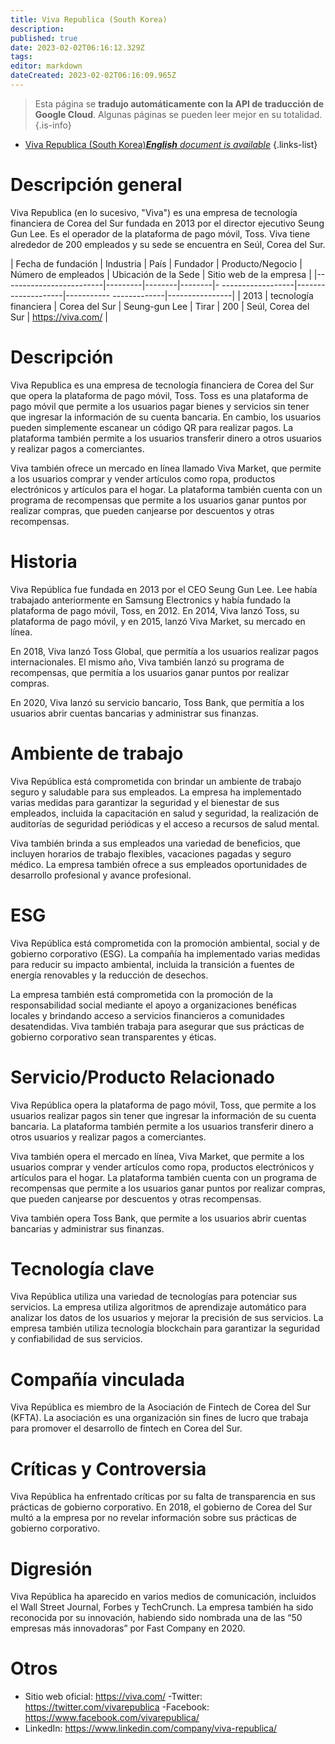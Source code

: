 ```yaml
---
title: Viva Republica (South Korea)
description: 
published: true
date: 2023-02-02T06:16:12.329Z
tags: 
editor: markdown
dateCreated: 2023-02-02T06:16:09.965Z
---
```


> Esta página se **tradujo automáticamente con la API de traducción de Google Cloud**.
Algunas páginas se pueden leer mejor en su totalidad.{.is-info}



- [Viva Republica (South Korea)***English** document is available*](/en/Knowledge-base/Dictionary/Company/viva-republica-south-korea)
{.links-list}


# Descripción general

Viva Republica (en lo sucesivo, "Viva") es una empresa de tecnología financiera de Corea del Sur fundada en 2013 por el director ejecutivo Seung Gun Lee. Es el operador de la plataforma de pago móvil, Toss. Viva tiene alrededor de 200 empleados y su sede se encuentra en Seúl, Corea del Sur.

| Fecha de fundación | Industria | País | Fundador | Producto/Negocio | Número de empleados | Ubicación de la Sede | Sitio web de la empresa |
|-------------------------|---------|--------|--------|- ------------------|--------------------|----------- -------------|----------------|
| 2013 | tecnología financiera | Corea del Sur | Seung-gun Lee | Tirar | 200 | Seúl, Corea del Sur | https://viva.com/ |

# Descripción

Viva Republica es una empresa de tecnología financiera de Corea del Sur que opera la plataforma de pago móvil, Toss. Toss es una plataforma de pago móvil que permite a los usuarios pagar bienes y servicios sin tener que ingresar la información de su cuenta bancaria. En cambio, los usuarios pueden simplemente escanear un código QR para realizar pagos. La plataforma también permite a los usuarios transferir dinero a otros usuarios y realizar pagos a comerciantes.

Viva también ofrece un mercado en línea llamado Viva Market, que permite a los usuarios comprar y vender artículos como ropa, productos electrónicos y artículos para el hogar. La plataforma también cuenta con un programa de recompensas que permite a los usuarios ganar puntos por realizar compras, que pueden canjearse por descuentos y otras recompensas.

# Historia

Viva República fue fundada en 2013 por el CEO Seung Gun Lee. Lee había trabajado anteriormente en Samsung Electronics y había fundado la plataforma de pago móvil, Toss, en 2012. En 2014, Viva lanzó Toss, su plataforma de pago móvil, y en 2015, lanzó Viva Market, su mercado en línea.

En 2018, Viva lanzó Toss Global, que permitía a los usuarios realizar pagos internacionales. El mismo año, Viva también lanzó su programa de recompensas, que permitía a los usuarios ganar puntos por realizar compras.

En 2020, Viva lanzó su servicio bancario, Toss Bank, que permitía a los usuarios abrir cuentas bancarias y administrar sus finanzas.

# Ambiente de trabajo

Viva República está comprometida con brindar un ambiente de trabajo seguro y saludable para sus empleados. La empresa ha implementado varias medidas para garantizar la seguridad y el bienestar de sus empleados, incluida la capacitación en salud y seguridad, la realización de auditorías de seguridad periódicas y el acceso a recursos de salud mental.

Viva también brinda a sus empleados una variedad de beneficios, que incluyen horarios de trabajo flexibles, vacaciones pagadas y seguro médico. La empresa también ofrece a sus empleados oportunidades de desarrollo profesional y avance profesional.

# ESG

Viva República está comprometida con la promoción ambiental, social y de gobierno corporativo (ESG). La compañía ha implementado varias medidas para reducir su impacto ambiental, incluida la transición a fuentes de energía renovables y la reducción de desechos.

La empresa también está comprometida con la promoción de la responsabilidad social mediante el apoyo a organizaciones benéficas locales y brindando acceso a servicios financieros a comunidades desatendidas. Viva también trabaja para asegurar que sus prácticas de gobierno corporativo sean transparentes y éticas.

# Servicio/Producto Relacionado

Viva República opera la plataforma de pago móvil, Toss, que permite a los usuarios realizar pagos sin tener que ingresar la información de su cuenta bancaria. La plataforma también permite a los usuarios transferir dinero a otros usuarios y realizar pagos a comerciantes.

Viva también opera el mercado en línea, Viva Market, que permite a los usuarios comprar y vender artículos como ropa, productos electrónicos y artículos para el hogar. La plataforma también cuenta con un programa de recompensas que permite a los usuarios ganar puntos por realizar compras, que pueden canjearse por descuentos y otras recompensas.

Viva también opera Toss Bank, que permite a los usuarios abrir cuentas bancarias y administrar sus finanzas.

# Tecnología clave

Viva República utiliza una variedad de tecnologías para potenciar sus servicios. La empresa utiliza algoritmos de aprendizaje automático para analizar los datos de los usuarios y mejorar la precisión de sus servicios. La empresa también utiliza tecnología blockchain para garantizar la seguridad y confiabilidad de sus servicios.

# Compañía vinculada

Viva República es miembro de la Asociación de Fintech de Corea del Sur (KFTA). La asociación es una organización sin fines de lucro que trabaja para promover el desarrollo de fintech en Corea del Sur.

# Críticas y Controversia

Viva República ha enfrentado críticas por su falta de transparencia en sus prácticas de gobierno corporativo. En 2018, el gobierno de Corea del Sur multó a la empresa por no revelar información sobre sus prácticas de gobierno corporativo.

# Digresión

Viva República ha aparecido en varios medios de comunicación, incluidos el Wall Street Journal, Forbes y TechCrunch. La empresa también ha sido reconocida por su innovación, habiendo sido nombrada una de las “50 empresas más innovadoras” por Fast Company en 2020.

# Otros

- Sitio web oficial: https://viva.com/
-Twitter: https://twitter.com/vivarepublica
-Facebook: https://www.facebook.com/vivarepublica/
- LinkedIn: https://www.linkedin.com/company/viva-republica/